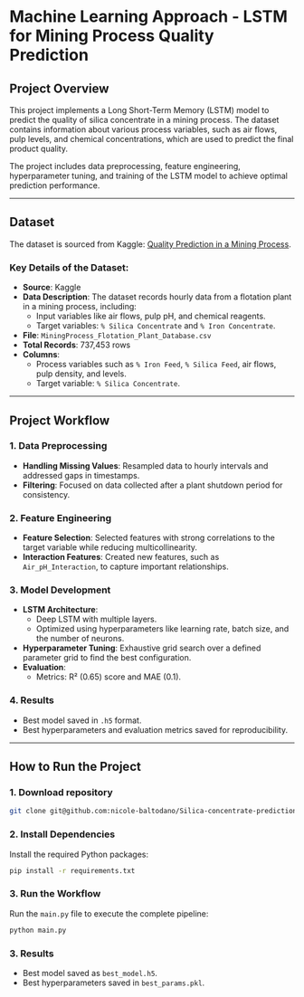 # **Machine Learning Approach - LSTM for Mining Process Quality Prediction**

## **Project Overview**
This project implements a Long Short-Term Memory (LSTM) model to predict the quality of silica concentrate in a mining process. The dataset contains information about various process variables, such as air flows, pulp levels, and chemical concentrations, which are used to predict the final product quality.

The project includes data preprocessing, feature engineering, hyperparameter tuning, and training of the LSTM model to achieve optimal prediction performance.

---

## **Dataset**
The dataset is sourced from Kaggle: [Quality Prediction in a Mining Process](https://www.kaggle.com/datasets/edumagalhaes/quality-prediction-in-a-mining-process/data).

### **Key Details of the Dataset**:
- **Source**: Kaggle
- **Data Description**: The dataset records hourly data from a flotation plant in a mining process, including:
  - Input variables like air flows, pulp pH, and chemical reagents.
  - Target variables: `% Silica Concentrate` and `% Iron Concentrate`.
- **File**: `MiningProcess_Flotation_Plant_Database.csv`
- **Total Records**: 737,453 rows
- **Columns**:
  - Process variables such as `% Iron Feed`, `% Silica Feed`, air flows, pulp density, and levels.
  - Target variable: `% Silica Concentrate`.

---

## **Project Workflow**

### 1. **Data Preprocessing**
   - **Handling Missing Values**: Resampled data to hourly intervals and addressed gaps in timestamps.
   - **Filtering**: Focused on data collected after a plant shutdown period for consistency.

### 2. **Feature Engineering**
   - **Feature Selection**: Selected features with strong correlations to the target variable while reducing multicollinearity.
   - **Interaction Features**: Created new features, such as `Air_pH_Interaction`, to capture important relationships.

### 3. **Model Development**
   - **LSTM Architecture**:
     - Deep LSTM with multiple layers.
     - Optimized using hyperparameters like learning rate, batch size, and the number of neurons.
   - **Hyperparameter Tuning**: Exhaustive grid search over a defined parameter grid to find the best configuration.
   - **Evaluation**:
     - Metrics: R² (0.65) score and MAE (0.1).
       
### 4. **Results**
   - Best model saved in `.h5` format.
   - Best hyperparameters and evaluation metrics saved for reproducibility.

---

## **How to Run the Project**

### 1. **Download repository**
```bash
git clone git@github.com:nicole-baltodano/Silica-concentrate-prediction.git
```

### 2. **Install Dependencies**
Install the required Python packages:
```bash
pip install -r requirements.txt
```

### 3. **Run the Workflow**
Run the `main.py` file to execute the complete pipeline:
```bash
python main.py
```

### 3. **Results**
- Best model saved as `best_model.h5`.
- Best hyperparameters saved in `best_params.pkl`.
